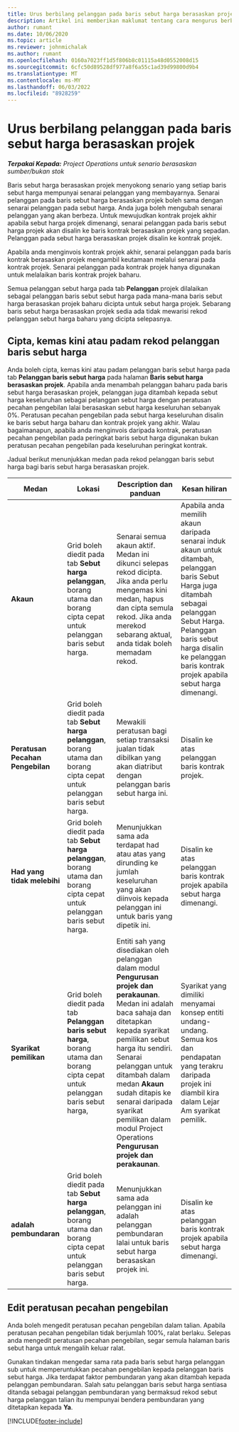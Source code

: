 ```yaml
---
title: Urus berbilang pelanggan pada baris sebut harga berasaskan projek
description: Artikel ini memberikan maklumat tentang cara mengurus berbilang pelanggan pada baris sebut harga berasaskan projek.
author: rumant
ms.date: 10/06/2020
ms.topic: article
ms.reviewer: johnmichalak
ms.author: rumant
ms.openlocfilehash: 0160a7023ff1d5f806b8c01115a48d0552008d15
ms.sourcegitcommit: 6cfc50d89528df977a8f6a55c1ad39d99800d9b4
ms.translationtype: MT
ms.contentlocale: ms-MY
ms.lasthandoff: 06/03/2022
ms.locfileid: "8928259"
---
```

# <a name="manage-multiple-customers-on-project-based-quote-lines"></a>Urus berbilang pelanggan pada baris sebut harga berasaskan projek

_**Terpakai Kepada:** Project Operations untuk senario berasaskan sumber/bukan stok_

Baris sebut harga berasaskan projek menyokong senario yang setiap baris sebut harga mempunyai senarai pelanggan yang membayarnya. Senarai pelanggan pada baris sebut harga berasaskan projek boleh sama dengan senarai pelanggan pada sebut harga. Anda juga boleh mengubah senarai pelanggan yang akan berbeza. Untuk mewujudkan kontrak projek akhir apabila sebut harga projek dimenangi, senarai pelanggan pada baris sebut harga projek akan disalin ke baris kontrak berasaskan projek yang sepadan. Pelanggan pada sebut harga berasaskan projek disalin ke kontrak projek.

Apabila anda menginvois kontrak projek akhir, senarai pelanggan pada baris kontrak berasaskan projek mengambil keutamaan melalui senarai pada kontrak projek. Senarai pelanggan pada kontrak projek hanya digunakan untuk melalaikan baris kontrak projek baharu.

Semua pelanggan sebut harga pada tab **Pelanggan** projek dilalaikan sebagai pelanggan baris sebut sebut harga pada mana-mana baris sebut harga berasaskan projek baharu dicipta untuk sebut harga projek. Sebarang baris sebut harga berasaskan projek sedia ada tidak mewarisi rekod pelanggan sebut harga baharu yang dicipta selepasnya.

## <a name="create-update-or-delete-a-quote-line-customer-record"></a>Cipta, kemas kini atau padam rekod pelanggan baris sebut harga

Anda boleh cipta, kemas kini atau padam pelanggan baris sebut harga pada tab **Pelanggan baris sebut harga** pada halaman **Baris sebut harga berasaskan projek**. Apabila anda menambah pelanggan baharu pada baris sebut harga berasaskan projek, pelanggan juga ditambah kepada sebut harga keseluruhan sebagai pelanggan sebut harga dengan peratusan pecahan pengebilan lalai berasaskan sebut harga keseluruhan sebanyak 0%. Peratusan pecahan pengebilan pada sebut harga keseluruhan disalin ke baris sebut harga baharu dan kontrak projek yang akhir. Walau bagaimanapun, apabila anda menginvois daripada kontrak, peratusan pecahan pengebilan pada peringkat baris sebut harga digunakan bukan peratusan pecahan pengebilan pada keseluruhan peringkat kontrak. 

Jadual berikut menunjukkan medan pada rekod pelanggan baris sebut harga bagi baris sebut harga berasaskan projek.

| Medan | Lokasi | Description dan panduan | Kesan hiliran |
| --- | --- | --- | --- |
| **Akaun** | Grid boleh diedit pada tab **Sebut harga pelanggan**, borang utama dan borang cipta cepat untuk pelanggan baris sebut harga. | Senarai semua akaun aktif. Medan ini dikunci selepas rekod dicipta. Jika anda perlu mengemas kini medan, hapus dan cipta semula rekod. Jika anda merekod sebarang aktual, anda tidak boleh memadam rekod. | Apabila anda memilih akaun daripada senarai induk akaun untuk ditambah, pelanggan baris Sebut Harga juga ditambah sebagai pelanggan Sebut Harga. Pelanggan baris sebut harga disalin ke pelanggan baris kontrak projek apabila sebut harga dimenangi. |
| **Peratusan Pecahan Pengebilan** | Grid boleh diedit pada tab **Sebut harga pelanggan**, borang utama dan borang cipta cepat untuk pelanggan baris sebut harga. | Mewakili peratusan bagi setiap transaksi jualan tidak dibilkan yang akan diatribut dengan pelanggan baris sebut harga ini. | Disalin ke atas pelanggan baris kontrak projek. |
| **Had yang tidak melebihi** | Grid boleh diedit pada tab **Sebut harga pelanggan**, borang utama dan borang cipta cepat untuk pelanggan baris sebut harga. | Menunjukkan sama ada terdapat had atau atas yang dirunding ke jumlah keseluruhan yang akan diinvois kepada pelanggan ini untuk baris yang dipetik ini. | Disalin ke atas pelanggan baris kontrak projek apabila sebut harga dimenangi. |
| **Syarikat pemilikan** | Grid boleh diedit pada tab **Pelanggan baris sebut harga**, borang utama dan borang cipta cepat untuk pelanggan baris sebut harga, | Entiti sah yang disediakan oleh pelanggan dalam modul **Pengurusan projek dan perakaunan**. Medan ini adalah baca sahaja dan ditetapkan kepada syarikat pemilikan sebut harga itu sendiri. Senarai pelanggan untuk ditambah dalam medan **Akaun** sudah ditapis ke senarai daripada syarikat pemilikan dalam modul Project Operations **Pengurusan projek dan perakaunan**. | Syarikat yang dimiliki menyamai konsep entiti undang-undang. Semua kos dan pendapatan yang terakru daripada projek ini diambil kira dalam Lejar Am syarikat pemilik. |
| **adalah pembundaran** | Grid boleh diedit pada tab **Sebut harga pelanggan**, borang utama dan borang cipta cepat untuk pelanggan baris sebut harga. | Menunjukkan sama ada pelanggan ini adalah pelanggan pembundaran lalai untuk baris sebut harga berasaskan projek ini. | Disalin ke atas pelanggan baris kontrak projek apabila sebut harga dimenangi. |

## <a name="edit-billing-split-percentages"></a>Edit peratusan pecahan pengebilan

Anda boleh mengedit peratusan pecahan pengebilan dalam talian. Apabila peratusan pecahan pengebilan tidak berjumlah 100%, ralat berlaku. Selepas anda mengedit peratusan pecahan pengebilan, segar semula halaman baris sebut harga untuk mengalih keluar ralat.

Gunakan tindakan mengedar sama rata pada baris sebut harga pelanggan sub untuk memperuntukkan pecahan pengebilan kepada pelanggan baris sebut harga. Jika terdapat faktor pembundaran yang akan ditambah kepada pelanggan pembundaran. Salah satu pelanggan baris sebut harga sentiasa ditanda sebagai pelanggan pembundaran yang bermaksud rekod sebut harga pelanggan talian itu mempunyai bendera pembundaran yang ditetapkan kepada **Ya**. 


[!INCLUDE[footer-include](../includes/footer-banner.md)]